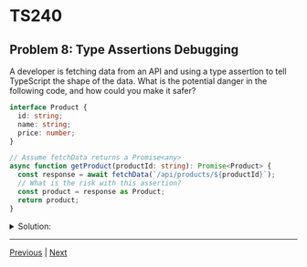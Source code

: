# TS240
## Problem 8: Type Assertions Debugging

A developer is fetching data from an API and using a type assertion to tell TypeScript the shape of the data. What is the potential danger in the following code, and how could you make it safer?

```typescript
interface Product {
  id: string;
  name: string;
  price: number;
}

// Assume fetchData returns a Promise<any>
async function getProduct(productId: string): Promise<Product> {
  const response = await fetchData(`/api/products/${productId}`);
  // What is the risk with this assertion?
  const product = response as Product; 
  return product;
}
```

<details>
<summary>Solution:</summary>

**Potential Danger:**

The danger of `response as Product` is that it's purely a build-time instruction to the TypeScript compiler. It tells the compiler, "Trust me, this response object has the shape of a Product," but it performs no actual validation on the data at run time. If the API returns data in an unexpected format (e.g., price is a string, name is missing, or the entire response is null), the product variable will not match the Product type, which can lead to run-time errors later in the code that are hard to trace.

**Safer Alternative:**

A safer approach is to perform run-time validation on the unknown response to ensure it matches the expected type. This can be done with a type guard function.

```typescript
interface Product {
  id: string;
  name: string;
  price: number;
}

// Type guard function to validate the structure at run time
function isProduct(data: unknown): data is Product {
  if (typeof data !== 'object' || data === null) {
    return false;
  }
  
  const p = data as Product;
  return (
    typeof p.id === 'string' &&
    typeof p.name === 'string' &&
    typeof p.price === 'number'
  );
}

async function getProduct(productId: string): Promise<Product> {
  const response: unknown = await fetchData(`/api/products/${productId}`);

  if (isProduct(response)) {
    // Now TypeScript knows 'response' is a Product inside this block
    return response; 
  } else {
    // Handle the case where the data is invalid
    throw new Error("Invalid product data received from API.");
  }
}
```

The type guard approach provides runtime validation and ensures that the data actually matches the expected structure before using it.

</details>

---

[Previous](07.md) | [Next](09.md)